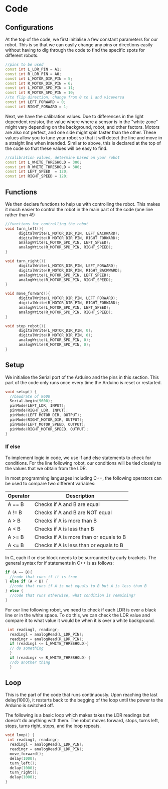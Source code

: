 # Code 
## Configurations
At the top of the code, we first initialise a few constant parameters for our robot. This is so that we can easily change any pins or directions easily without having to dig through the code to find the specific spots for different robots.

```cpp 
//pins to be used 
const int L_LDR_PIN = A1;
const int R_LDR_PIN = A0;
const int L_MOTOR_DIR_PIN = 5;
const int R_MOTOR_DIR_PIN = 6;
const int L_MOTOR_SPD_PIN = 11;
const int R_MOTOR_SPD_PIN = 10;
//to flip direction, change from 0 to 1 and viceversa
const int LEFT_FORWARD = 0;
const int RIGHT_FORWARD = 1; 
```

Next, we have the calibration values. Due to differences in the light dependent resistor, the value where where a sensor is in the "white zone" might vary depending on the background, robot, and other factors. Motors are also not perfect, and one side might spin faster than the other. These values allow you to tune your robot so that it will detect the line and move in a straight line when intended.
Similar to above, this is declared at the top of the code so that these values will be easy to find.
```cpp
//calibration values, determine based on your robot
const int L_WHITE_THRESHOLD = 300;
const int R_WHITE_THRESHOLD = 300;
const int LEFT_SPEED  = 120;
const int RIGHT_SPEED = 120;
```

## Functions

We then declare functions to help us with controlling the robot. This makes it much easier to control the robot in the main part of the code (one line rather than 4!)
```cpp
//functions for controlling the robot
void turn_left(){
      digitalWrite(L_MOTOR_DIR_PIN, LEFT_BACKWARD);
      digitalWrite(R_MOTOR_DIR_PIN, RIGHT_FORWARD);
      analogWrite(L_MOTOR_SPD_PIN, LEFT_SPEED);
      analogWrite(R_MOTOR_SPD_PIN, RIGHT_SPEED);
}

void turn_right(){
      digitalWrite(L_MOTOR_DIR_PIN, LEFT_FORWARD);
      digitalWrite(R_MOTOR_DIR_PIN, RIGHT_BACKWARD);
      analogWrite(L_MOTOR_SPD_PIN, LEFT_SPEED);
      analogWrite(R_MOTOR_SPD_PIN, RIGHT_SPEED);
}

void move_forward(){
      digitalWrite(L_MOTOR_DIR_PIN, LEFT_FORWARD);
      digitalWrite(R_MOTOR_DIR_PIN, RIGHT_FORWARD);
      analogWrite(L_MOTOR_SPD_PIN, LEFT_SPEED);
      analogWrite(R_MOTOR_SPD_PIN, RIGHT_SPEED);
}

void stop_robot(){
      digitalWrite(L_MOTOR_DIR_PIN, 0);
      digitalWrite(R_MOTOR_DIR_PIN, 0);
      analogWrite(L_MOTOR_SPD_PIN, 0);
      analogWrite(R_MOTOR_SPD_PIN, 0);
}
```

## Setup

We initialise the Serial port of the Arduino and the pins in this section. This part of the code only runs once every time the Arduino is reset or restarted.

```cpp
void setup() {
  //baudrate of 9600
  Serial.begin(9600);
  pinMode(LEFT_LDR, INPUT);
  pinMode(RIGHT_LDR, INPUT); 
  pinMode(LEFT_MOTOR_DIR, OUTPUT);
  pinMode(RIGHT_MOTOR_DIR, OUTPUT);
  pinMode(LEFT_MOTOR_SPEED, OUTPUT);
  pinMode(RIGHT_MOTOR_SPEED, OUTPUT);
}
```

### If else

To implement logic in code, we use if and else statements to check for conditions. For the line following robot, our conditions will be tied closely to the values that we obtain from the LDR. 

In most programming languages including C++, the following operators can be used to compare two different variables:

| Operator | Description |  
| ----------- | ----------- |  
| A == B | Checks if A and B are equal |  
| A != B | Checks if A and B are NOT equal |  
| A >  B | Checks if A is more than B |  
| A <  B | Checks if A is less than B |  
| A >= B | Checks if A is more than or equals to B |  
| A <= B | Checks if A is less than or equals to B |    

In C, each if or else block needs to be surrounded by curly brackets. 
The general syntax for if statements in C++ is as follows:

```cpp
if (A == B){
  //code that runs if it is true
} else if (A < B) {
  //code that runs if A is not equals to B but A is less than B
} else {
  //code that runs otherwise, what condition is remaining?
}
```


For our line following robot, we need to check if each LDR is over a black line or in the white space. To do this, we can check the LDR value and compare it to what value it would be when it is over a white background.

```cpp
 int readingl, readingr;
  readingl = analogRead(L_LDR_PIN);
  readingr = analogRead(R_LDR_PIN);
  if (readingl <= L_WHITE_THRESHOLD){
  // do something
  }
  if (readingr <= R_WHITE_THRESHOLD) {
  //do another thing
  }
```

## Loop

This is the part of the code that runs continuously. Upon reaching the last delay(1000), it restarts back to the begging of the loop until the power to the Arduino is switched off.

The following is a basic loop which makes takes the LDR readings but doesn't do anything with them. The robot moves forward, stops, turns left, stops, turns right, stops, and the loop repeats.

```cpp
void loop() {
 int readingl, readingr;
  readingl = analogRead(L_LDR_PIN);
  readingr = analogRead(R_LDR_PIN);
  move_forward();
  delay(1000);
  turn_left();
  delay(1000);
  turn_right();
  delay(1000);
}
```



